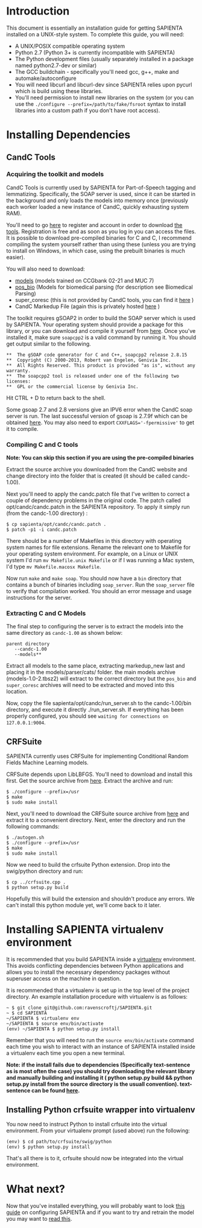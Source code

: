 # Introduction

This document is essentially an installation guide for getting SAPIENTA installed on a UNIX-style system. To complete this guide, you will need:

* A UNIX/POSIX compatible operating system 
* Python 2.7 (Python 3+ is currently incompatible with SAPIENTA)
* The Python development files (usually separately installed in a package named
  python2.7-dev or similar)
* The GCC buildchain - specifically you'll need gcc, g++, make and
  automake/autoconfigure
* You will need libcurl and libcurl-dev since SAPIENTA relies upon pycurl which
  is build using these libraries.
* You'll need permission to install new libraries on the system (or you can use
  the `./configure --prefix=/path/to/fake/fsroot` syntax to install libraries
  into a custom path if you don't have root access).

# Installing Dependencies

## CandC Tools


### Acquiring the toolkit and models

CandC Tools is currently used by SAPIENTA for Part-of-Speech tagging and
lemmatizing. Specifically, the SOAP server is used, since it can be started in
the background and only loads the models into memory once (previously each
worker loaded a new instance of CandC, quickly exhausting system RAM).

You'll need to go [here](http://svn.ask.it.usyd.edu.au/trac/candc) to register
and account in order to download [the
tools](http://svn.ask.it.usyd.edu.au/download/candc/candc-1.00.tbz2).
Registration is free and as soon as you log in you can access the files. It is
possible to download pre-compiled binaries for C and C, I recommend compiling
the system yourself rather than using these (unless you are trying to install
on Windows, in which case, using the prebuilt binaries is much easier).

You will also need to download:

 * [models](http://svn.ask.it.usyd.edu.au/download/candc/models-1.02.tbz2) (models trained on CCGbank 02-21 and MUC 7)
 * [pos_bio](http://www.cl.cam.ac.uk/research/nl/nl-download/candc/pos_bio-1.00.tbz2) (Models for biomedical parsing (for description see Biomedical
   Parsing) 
 * super_coresc (this is not provided by CandC tools, you can find it
   [here](http://doku.jamesravenscroft.net/~james/sapienta_files/super_coresc.tar.lzma) )
 * CandC Markedup File (again this is privately hosted
   [here](http://doku.jamesravenscroft.net/~james/sapienta_files/markedup_new)
   )

The toolkit requires gSOAP2 in order to build the SOAP server which is used by
SAPIENTA. Your operating system should provide a package for this library, or
you can download and compile it yourself from
[here](http://sourceforge.net/project/showfiles.php?group_id=52781). Once
you've installed it, make sure `soapcpp2` is a valid command by running it. You
should get output similar to the following.

    **  The gSOAP code generator for C and C++, soapcpp2 release 2.8.15
    **  Copyright (C) 2000-2013, Robert van Engelen, Genivia Inc.
    **  All Rights Reserved. This product is provided "as is", without any warranty.
    **  The soapcpp2 tool is released under one of the following two licenses:
    **  GPL or the commercial license by Genivia Inc.

Hit CTRL + D to return back to the shell.

Some gsoap 2.7 and 2.8 versions give an IPV6 error when the CandC soap server is run. 
The last successful version of gsoap is 2.7.9f which can be obtained 
[here](http://sourceforge.net/projects/gsoap2/files/gSOAP/gSOAP%202.7.9f%20stable/). 
You may also need to export `CXXFLAGS='-fpermissive'` to get it to compile.

### Compiling C and C tools

**Note: You can skip this section if you are using the pre-compiled binaries**

Extract the source archive you downloaded from the CandC website and change
directory into the folder that is created (it should be called candc-1.00).

Next you'll need to apply the candc.patch file that I've written to correct a
couple of dependency problems in the original code. The patch called
opt/candc/candc.patch in the SAPIENTA repository. To apply it simply run (from
the candc-1.00 directory) :

    $ cp sapienta/opt/candc/candc.patch .
    $ patch -p1 -i candc.patch

There should be a number of Makefiles in this directory with operating system
names for file extensions. Rename the relevant one to Makefile for your
operating system environment. For example, on a Linux or UNIX system I'd run
`mv Makefile.unix Makefile` or if I was running a Mac system, I'd type `mv
Makefile.macosx Makefile`.

Now run `make` and `make soap`. You should now have a `bin` directory that contains
a bunch of binaries including `soap_server`. Run the `soap_server` file to
verify that compilation worked. You should an error message and usage
instructions for the server.

### Extracting C and C Models

The final step to configuring the server is to extract the models into the
same directory as `candc-1.00` as shown below:

    parent directory
       --candc-1.00
       --models**


Extract all models to the same place, extracting markedup_new last and placing it in the models/parser/cats/ folder. 
the main models archive (models-1.0-2.tbsz2) will extract to the correct directory but the `pos_bio` and `super_coresc`
archives will need to be extracted and moved into this location.

Now, copy the file sapienta/opt/candc/run_server.sh to the candc-1.00/bin
directory, and execute it directly ./run_server.sh. If everything has been
properly configured, you should see `waiting for connections on
127.0.0.1:9004`. 





## CRFSuite

SAPIENTA currently uses CRFSuite for implementing Conditional Random Fields
Machine Learning models.

CRFSuite depends upon LibLBFGS. You'll need to download and install this first.
Get the source archive from
[here](https://github.com/downloads/chokkan/liblbfgs/liblbfgs-1.10.tar.gz).
Extract the archive and run:

    $ ./configure --prefix=/usr
    $ make
    $ sudo make install


Next, you'll need to download the CRFSuite source archive from
[here](https://github.com/chokkan/crfsuite/archive/master.zip) and extract it
to a convenient directory. Next, enter the directory and run the following
commands:

    $ ./autogen.sh
    $ ./configure --prefix=/usr
    $ make
    $ sudo make install

Now we need to build the crfsuite Python extension. Drop into the swig/python
directory and run:

    $ cp ../crfsuite.cpp .
    $ python setup.py build

Hopefully this will build the extension and shouldn't produce any errors. We
can't install this python module yet, we'll come back to it later.

# Installing SAPIENTA virtualenv environment

It is recommended that you build SAPIENTA inside a
[virtualenv](http://www.virtualenv.org/en/latest/) environment. This avoids
conflicting dependencies between Python applications and allows you to install
the necessary dependency packages without superuser access on the machine in
question.

It is recommended that a virtualenv is set up in the top level of the project directory.
An example installation procedure with virtualenv is as follows:
    
    ~ $ git clone git@github.com:ravenscroftj/SAPIENTA.git
    ~ $ cd SAPIENTA
    ~/SAPIENTA $ virtualenv env
    ~/SAPIENTA $ source env/bin/activate
    (env) ~/SAPIENTA $ python setup.py install
    
Remember that you will need to run the `source env/bin/activate` command each
time you wish to interact with an instance of SAPIENTA installed inside a
virtualenv each time you open a new terminal.

**Note: if the install fails due to dependencies (Specifically text-sentence as
is most often the case) you should try downloading the relevant library and
manually building and installing it ( python setup.py build && python setup.py
install from the source directory is the usuall convention). text-sentence can
be found [here](https://bitbucket.org/trebor74hr/text-sentence/).**

## Installing Python crfsuite wrapper into virtualenv

You now need to instruct Python to install crfsuite into the virtual
environment. From your virtualenv prompt (used above) run the following:

    (env) $ cd path/to/crfsuite/swig/python
    (env) $ python setup.py install

That's all there is to it, crfsuite should now be integrated into the virtual
environment.

# What next?

Now that you've installed everything, you will probably want to look [this
guide](https://github.com/ravenscroftj/SAPIENTA/wiki/Configuration) on configuring SAPIENTA and if you want to try and retrain the model
you may want to [read
this](https://github.com/ravenscroftj/SAPIENTA/wiki/Training).

